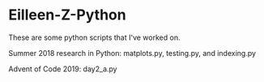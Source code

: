 # Eilleen-Z-Python
These are some python scripts that I've worked on.


Summer 2018 research in Python:
matplots.py, testing.py, and indexing.py

Advent of Code 2019:
day2_a.py
